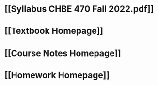# [[Syllabus CHBE 470 Fall 2022.pdf]]

# [[Textbook Homepage]]

# [[Course Notes Homepage]]

# [[Homework Homepage]]

